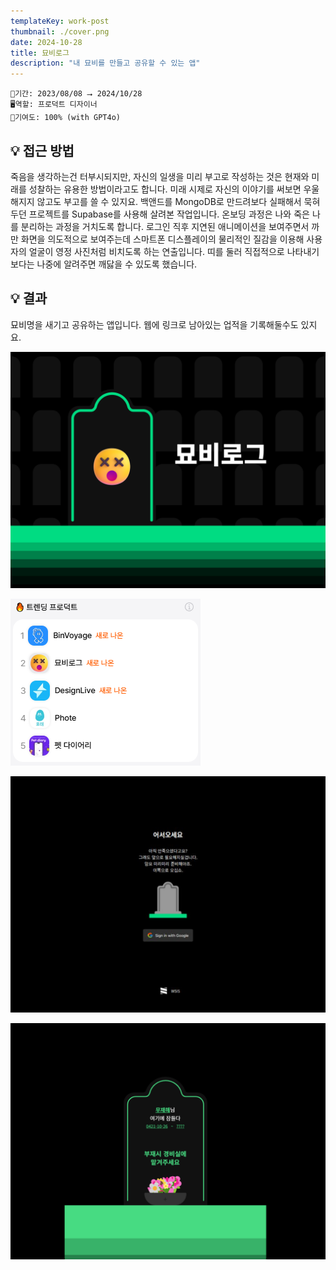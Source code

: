 ```yaml
---
templateKey: work-post
thumbnail: ./cover.png
date: 2024-10-28
title: 묘비로그
description: "내 묘비를 만들고 공유할 수 있는 앱"
---
```

```
📅기간: 2023/08/08 ⭢ 2024/10/28
🖥️역할: 프로덕트 디자이너
🎯기여도: 100% (with GPT4o)
```

## 💡 접근 방법
죽음을 생각하는건 터부시되지만, 자신의 일생을 미리 부고로 작성하는 것은 현재와 미래를 성찰하는 유용한 방법이라고도 합니다. 미래 시제로 자신의 이야기를 써보면 우울해지지 않고도 부고를 쓸 수 있지요.
백앤드를 MongoDB로 만드려보다 실패해서 묵혀두던 프로젝트를 Supabase를 사용해 살려본 작업입니다.
온보딩 과정은 나와 죽은 나를 분리하는 과정을 거치도록 합니다. 로그인 직후 지연된 애니메이션을 보여주면서 까만 화면을 의도적으로 보여주는데 스마트폰 디스플레이의 물리적인 질감을 이용해 사용자의 얼굴이 영정 사진처럼 비치도록 하는 연출입니다. 띠를 둘러 직접적으로 나타내기보다는 나중에 알려주면 깨닳을 수 있도록 했습니다.

## 💡 결과
묘비명을 새기고 공유하는 앱입니다. 웹에 링크로 남아있는 업적을 기록해둘수도 있지요.

[![묘비로그](./cover.png)](https://tombstone.vercel.app/)

[![디스콰이엇](./disqu-trend.png)](https://disquiet.io/product/%EB%AC%98%EB%B9%84%EB%A1%9C%EA%B7%B8)

![온보딩](./mblog_001.png)

![묘비](./mblog_002.png)